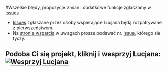 #Wszelkie błędy, propozycje zmian i dodatkowe funkcje zgłaszamy w [Issues](https://github.com/uzi18/sterownik/issues)
  * [Issues](https://github.com/uzi18/sterownik/issues) zgłaszane przez osoby wspierające Lucjana będą rozpatrywane z pierwszeństwem.  
  * Na [stronie wsparcia](https://www.paypal.me/wsparcieDlaLucjana) w uwagach prosze podawać nr. [issue](https://github.com/uzi18/sterownik/issues), którego sie tyczy.  

## Podoba Ci się projekt, kliknij i wesprzyj Lucjana: [![Wesprzyj Lucjana](https://img.shields.io/badge/Donate-PayPal-green.svg)](https://www.paypal.me/wsparcieDlaLucjana)

